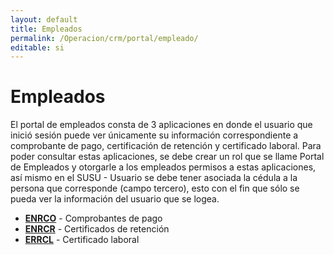 ```yaml
---
layout: default
title: Empleados
permalink: /Operacion/crm/portal/empleado/
editable: si
---
```


# Empleados

El portal de empleados consta de 3 aplicaciones en donde el usuario que inició sesión puede ver únicamente su información correspondiente a comprobante de pago, certificación de retención y certificado laboral.  Para poder consultar estas aplicaciones, se debe crear un rol que se llame Portal de Empleados y otorgarle a los empleados permisos a estas aplicaciones, así mismo en el SUSU - Usuario se debe tener asociada la cédula a la persona que corresponde (campo tercero), esto con el fin que sólo se pueda ver la información del usuario que se logea.


* [**ENRCO**](http://docs.oasiscom.com/Operacion/crm/portal/empleado/enrco) - Comprobantes de pago
* [**ENRCR**](http://docs.oasiscom.com/Operacion/crm/portal/empleado/enrcr) - Certificados de retención
* [**ERRCL**](http://docs.oasiscom.com/Operacion/crm/portal/empleado/errcl) - Certificado laboral
